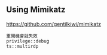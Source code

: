 Using Mimikatz
---
https://github.com/gentilkiwi/mimikatz
```
重開機會就失效 
privilege::debug     
ts::multirdp
```

